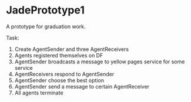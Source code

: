 # JadePrototype1
A prototype for graduation work.

Task:
1. Create AgentSender and three AgentReceivers
2. Agents registered themselves on DF
3. AgentSender broadcasts a message to yellow pages service for some service
4. AgentReceivers respond to AgentSender
5. AgentSender choose the best option
6. AgentSender send a message to certain AgentReceiver
7. All agents terminate
